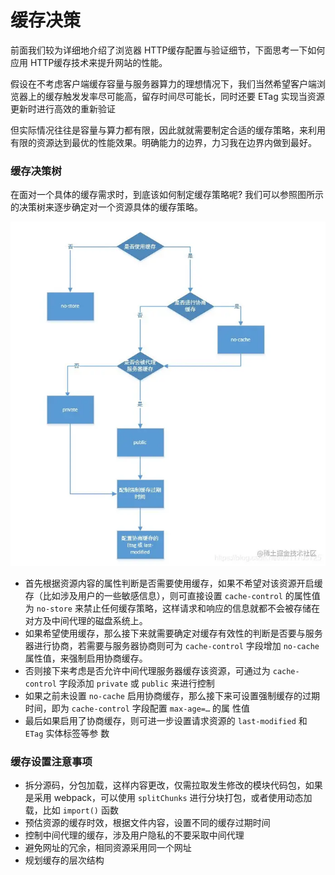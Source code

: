 # 缓存决策

前面我们较为详细地介绍了浏览器 HTTP缓存配置与验证细节，下面思考一下如何应用 HTTP缓存技术来提升网站的性能。

假设在不考虑客户端缓存容量与服务器算力的理想情况下，我们当然希望客户端浏览器上的缓存触发发率尽可能高，留存时间尽可能长，同时还要 ETag 实现当资源更新时进行高效的重新验证

但实际情况往往是容量与算力都有限，因此就就需要制定合适的缓存策略，来利用有限的资源达到最优的性能效果。明确能力的边界，力习我在边界内做到最好。

### 缓存决策树

在面对一个具体的缓存需求时，到底该如何制定缓存策略呢? 我们可以参照图所示的决策树来逐步确定对一个资源具体的缓存策略。

![](<../.gitbook/assets/image (6).png>)



* ⾸先根据资源内容的属性判断是否需要使⽤缓存，如果不希望对该资源开启缓存（⽐如涉及⽤户的⼀些敏感信息），则可直接设置 `cache-control` 的属性值为 `no-store` 来禁⽌任何缓存策略，这样请求和响应的信息就都不会被存储在对⽅及中间代理的磁盘系统上。
* 如果希望使⽤缓存，那么接下来就需要确定对缓存有效性的判断是否要与服务器进⾏协商，若需要与服务器协商则可为 `cache-control` 字段增加 `no-cache` 属性值，来强制启⽤协商缓存。
* 否则接下来考虑是否允许中间代理服务器缓存该资源，可通过为 `cache-control` 字段添加 `private` 或 `public` 来进⾏控制
* 如果之前未设置 `no-cache` 启⽤协商缓存，那么接下来可设置强制缓存的过期时间，即为 `cache-control` 字段配置 `max-age=…` 的属 性值
* 最后如果启⽤了协商缓存，则可进⼀步设置请求资源的 `last-modified` 和 `ETag` 实体标签等参 数



### 缓存设置注意事项

* 拆分源码，分包加载，这样内容更改，仅需拉取发生修改的模块代码包，如果是采用 webpack，可以使用 `splitChunks` 进行分块打包，或者使用动态加载，比如 `import()` 函数
* 预估资源的缓存时效，根据文件内容，设置不同的缓存过期时间
* 控制中间代理的缓存，涉及用户隐私的不要采取中间代理
* 避免网址的冗余，相同资源采用同一个网址
* 规划缓存的层次结构
